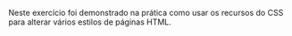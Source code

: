 Neste exercício foi demonstrado na prática como usar os recursos do CSS para alterar vários estilos de páginas HTML.